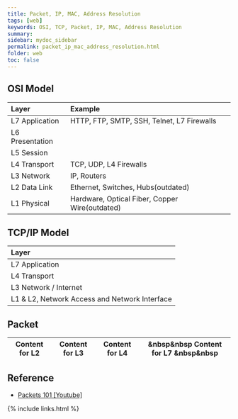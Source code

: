 ```yaml
---
title: Packet, IP, MAC, Address Resolution
tags: [web]
keywords: OSI, TCP, Packet, IP, MAC, Address Resolution
summary:
sidebar: mydoc_sidebar
permalink: packet_ip_mac_address_resolution.html
folder: web
toc: false
---
```


## OSI Model
| Layer | Example |
|:----|:----|
| L7 Application | HTTP, FTP, SMTP, SSH, Telnet, L7 Firewalls
| L6 Presentation | 
| L5 Session |
| L4 Transport | TCP, UDP, L4 Firewalls
| L3 Network | IP, Routers
| L2 Data Link | Ethernet, Switches, Hubs(outdated)
| L1 Physical | Hardware, Optical Fiber, Copper Wire(outdated)

## TCP/IP Model
| Layer |
|:----|
| L7 Application
| L4 Transport
| L3 Network / Internet
| L1 & L2, Network Access and Network Interface



## Packet
| Content for L2 | Content for L3 | Content for L4 | &nbsp&nbsp Content for L7 &nbsp&nbsp |
|----|----|----|----|




## Reference

* [Packets 101 [Youtube]](https://www.youtube.com/watch?v=4o3trxRk8Wg)

{% include links.html %}
